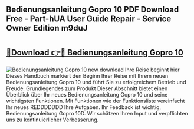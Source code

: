 ## Bedienungsanleitung Gopro 10 PDF Download Free - Part-hUA User Guide Repair - Service Owner Edition m9duJ

# <h2><a href="http://df2cc7.blite.top/?on=Bedienungsanleitung+Gopro+10">🔗Download 👉🔴 Bedienungsanleitung Gopro 10</a></h2>

[![Bedienungsanleitung Gopro 10 new download](https://i.imgur.com/lujVjoI.png)](http://df2cc7.blite.top/?on=Bedienungsanleitung+Gopro+10)
Ihre Reise beginnt hier Dieses Handbuch markiert den Beginn Ihrer Reise mit Ihrem neuen Bedienungsanleitung Gopro 10 und führt Sie zu erfolgreichem Betrieb und Freude. Grundlegendes zum Produkt Dieser Abschnitt bietet einen Überblick über Ihr neues Bedienungsanleitung Gopro 10 und seine wichtigsten Funktionen. Mit Funktionen wie der Funktionsliste vereinfacht Ihr neues REDDDDDDD Ihre Aufgaben. Ihr Feedback ist wichtig, Bedienungsanleitung Gopro 10D. Wir schätzen Ihren Input und verpflichten uns zu kontinuierlicher Verbesserung.

